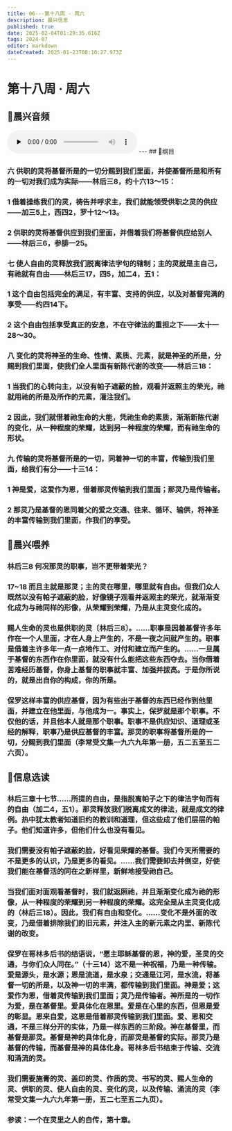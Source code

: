 ```yaml
---
title: 06---第十八周 · 周六
description: 晨兴信息
published: true
date: 2025-02-04T01:29:35.616Z
tags: 2024-07
editor: markdown
dateCreated: 2025-01-23T08:10:27.973Z
---
```


# 第十八周 · 周六
## 🎵晨兴音频
<audio id="audio" controls="" preload="none">
      <source id="mp3" src="/2024-07/week18/week18day6.mp3">
</audio>
---
## 📖纲目

### 六	供职的灵将基督所是的一切分赐到我们里面，并使基督所是和所有的一切对我们成为实际——林后三8，约十六13～15：

### 1	借着操练我们的灵，祷告并呼求主，我们就能领受供职之灵的供应——加三5上，西四2，罗十12～13。

### 2	供职的灵将基督供应到我们里面，并借着我们将基督供应给别人——林后三6，参腓一25。

### 七	使人自由的灵释放我们脱离律法字句的辖制；主的灵就是主自己，有祂就有自由——林后三17，四5，加二4，五1：

### 1	这个自由包括完全的满足，有丰富、支持的供应，以及对基督完满的享受——约四14下。

### 2	这个自由包括享受真正的安息，不在守律法的重担之下——太十一28～30。

### 八	变化的灵将神圣的生命、性情、素质、元素，就是神圣的所是，分赐到我们里面，使我们全人里面有新陈代谢的改变——林后三18：

### 1	当我们的心转向主，以没有帕子遮蔽的脸，观看并返照主的荣光，祂就用祂的所是及所作的元素，灌注我们。

### 2	因此，我们就借着祂生命的大能，凭祂生命的素质，渐渐新陈代谢的变化，从一种程度的荣耀，达到另一种程度的荣耀，而有祂生命的形状。

### 九	传输的灵将基督所是的一切，同着神一切的丰富，传输到我们里面，给我们有分——十三14：

### 1	神是爱，这爱作为恩，借着那灵传输到我们里面；那灵乃是传输者。

### 2	那灵乃是基督的恩同着父的爱之交通、往来、循环、输供，将神圣的丰富传输到我们里面，作我们的享受。

## 📖晨兴喂养

### **林后三8**    **何况那灵的职事，岂不更带着荣光？**

### **17~18**    **而且主就是那灵；主的灵在哪里，哪里就有自由。但我们众人既然以没有帕子遮蔽的脸，好像镜子观看并返照主的荣光，就渐渐变化成为与祂同样的形像，从荣耀到荣耀，乃是从主灵变化成的。**

### 赐人生命的灵也是供职的灵〔林后三8〕。……职事是因着基督许多年作在一个人里面，才在人身上产生的，不是一夜之间就产生的。职事是借着主许多年一点一点地作工、对付和建立而产生的。……一旦属于基督的东西作在你里面，就没有什么能把这些东西夺去。当你借着苦难经历基督，你身上基督的职事就丰富、加强并拔高。于是你所说的，就是出自你的构成，你的所是。

### 保罗这样丰富的供应基督，因为有些出于基督的东西已经作到他里面，并建立在他里面，与他成为一。事实上，保罗就是那个职事。不仅他的话，并且他本人就是那个职事。职事不是供应知识、道理或圣经的解释，职事乃是供应基督的丰富。那灵的职事将基督所是的一切，分赐到我们里面（李常受文集一九六九年第一册，五二五至五二六页）。

## 📖信息选读

### 林后三章十七节……所提的自由，是指脱离帕子之下的律法字句而有的自由（加二4，五1）。那灵释放我们脱离成文的律法，就是成文的律例。热中犹太教者知道旧约的教训和道理，但这些成了他们层层的帕子。他们知道许多，但他们什么也没有看见。

### 我们需要没有帕子遮蔽的脸，好看见荣耀的基督。我们今天所需要的不是更多的认识，乃是更多的看见。……我们需要卸去并倒空，好使我们能在基督活的同在之新样里，新鲜地接受祂自己。

### 当我们面对面观看基督时，我们就返照祂，并且渐渐变化成为祂的形像，从一种程度的荣耀到另一种程度的荣耀。这完全是从主灵变化成的（林后三18）。因此，我们有自由和变化。……变化不是外面的改变，乃是借着排除我们的旧元素，并注入主的新元素之内里、新陈代谢的改变。

### 保罗在哥林多后书的结语说，“愿主耶稣基督的恩，神的爱，圣灵的交通，与你们众人同在。”（十三14）这不是一种祝福，乃是一种传输。爱是源头，是水源；恩是流道，是水泉；交通是江河，是水流，将基督一切的所是，以及神一切的丰满，都传输到我们里面。神是爱；这爱作为恩，借着灵传输到我们里面；灵乃是传输者。神所是的一切作为爱，是在基督里。爱具体化在恩里。爱是在心里的东西，但恩是爱的彰显。恩来自爱，这恩是借着那灵传输到我们里面。爱、恩和交通，不是三样分开的实体，乃是一样东西的三阶段。神在基督里，而基督是那灵。基督是神的具体化身，而那灵是基督的实际。那灵乃是基督的传输，而基督是神的具体化身。哥林多后书结束于传输、交流和涌流的灵。

### 我们需要施膏的灵、盖印的灵、作质的灵、书写的灵、赐人生命的灵、供职的灵、使人自由的灵、变化的灵，以及传输、涌流的灵（李常受文集一九六九年第一册，五二七至五二九页）。

### 参读：一个在灵里之人的自传，第十章。
<!-- Google tag (gtag.js) -->
<script async src="https://www.googletagmanager.com/gtag/js?id=G-1P8709Z16T"></script>
<script>
  window.dataLayer = window.dataLayer || [];
  function gtag(){dataLayer.push(arguments);}
  gtag('js', new Date());

  gtag('config', 'G-1P8709Z16T');
</script>